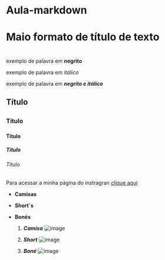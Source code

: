 # Aula-markdown
# Maio formato de título de texto<h1>
  exemplo de palavra em **negrito** 
  
  exemplo de palavra em _itálico_
  
  exemplo de palavra em _**negrito e itálico**_
## Título <h2>
### Título <h3>
#### Título <h4>
##### Título <h5>
###### Título <h6>
  Para acessar a minha página do instragran [clique aqui](http://instagram.com/alcides_ods?r=nametag)

* **Camisas**
* **Short´s**
* **Bonés** 
  
  1. _**Camisa**_
  ![image](https://user-images.githubusercontent.com/108087723/175364410-522a10ff-f185-4546-8acd-d01ecd0331de.png)

  2. _**Short**_
  ![image](https://user-images.githubusercontent.com/108087723/175364596-1bcfcaf4-1185-4ae8-8881-49b76d9c3281.png)

  3. _**Boné**_ 
![image](https://user-images.githubusercontent.com/108087723/175365088-ac580d71-eadb-467b-a68a-a98dbca8fd84.png)

